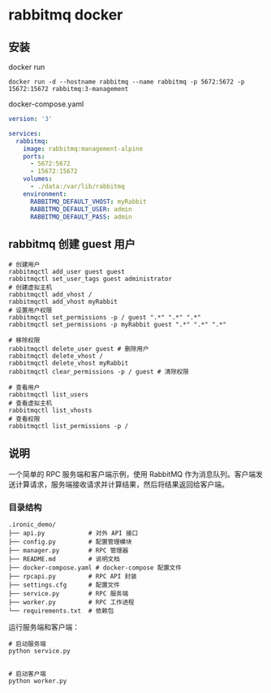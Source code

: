 # rabbitmq docker

## 安装

docker run

```shell
docker run -d --hostname rabbitmq --name rabbitmq -p 5672:5672 -p 15672:15672 rabbitmq:3-management
```

docker-compose.yaml

```yml
version: '3'

services:
  rabbitmq:
    image: rabbitmq:management-alpine
    ports:
      - 5672:5672
      - 15672:15672
    volumes:
      - ./data:/var/lib/rabbitmq
    environment:
      RABBITMQ_DEFAULT_VHOST: myRabbit
      RABBITMQ_DEFAULT_USER: admin
      RABBITMQ_DEFAULT_PASS: admin
```

## rabbitmq 创建 guest 用户

```shell
# 创建用户
rabbitmqctl add_user guest guest
rabbitmqctl set_user_tags guest administrator
# 创建虚拟主机
rabbitmqctl add_vhost /
rabbitmqctl add_vhost myRabbit
# 设置用户权限
rabbitmqctl set_permissions -p / guest ".*" ".*" ".*"
rabbitmqctl set_permissions -p myRabbit guest ".*" ".*" ".*"

# 移除权限
rabbitmqctl delete_user guest # 删除用户
rabbitmqctl delete_vhost /
rabbitmqctl delete_vhost myRabbit
rabbitmqctl clear_permissions -p / guest # 清除权限

# 查看用户
rabbitmqctl list_users
# 查看虚拟主机
rabbitmqctl list_vhosts
# 查看权限
rabbitmqctl list_permissions -p /
```

## 说明

一个简单的 RPC 服务端和客户端示例，使用 RabbitMQ 作为消息队列。客户端发送计算请求，服务端接收请求并计算结果，然后将结果返回给客户端。

### 目录结构

```shell
.ironic_demo/
├── api.py            # 对外 API 接口
├── config.py         # 配置管理模块
├── manager.py        # RPC 管理器
├── README.md         # 说明文档
├── docker-compose.yaml # docker-compose 配置文件
├── rpcapi.py         # RPC API 封装
├── settings.cfg      # 配置文件
├── service.py        # RPC 服务端
├── worker.py         # RPC 工作进程
└── requirements.txt  # 依赖包
```


运行服务端和客户端：
```shell
# 启动服务端
python service.py


# 启动客户端
python worker.py
```
